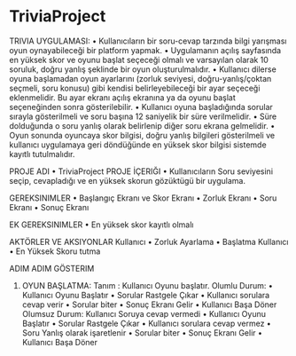 # TriviaProject
TRIVIA UYGULAMASI:
•	Kullanıcıların bir soru-cevap tarzında bilgi yarışması oyun oynayabileceği bir platform yapmak.
•	Uygulamanın açılış sayfasında en yüksek skor ve oyunu başlat seçeceği olmalı ve varsayılan olarak 10 soruluk, doğru yanlış şeklinde bir oyun oluşturulmalıdır.
•	Kullanıcı dilerse oyuna başlamadan oyun ayarlarını (zorluk seviyesi, doğru-yanlış/çoktan seçmeli, soru konusu) gibi kendisi belirleyebileceği bir ayar seçeceği eklenmelidir. Bu ayar ekranı açılış ekranına ya da oyunu başlat seçeneğinden sonra gösterilebilir.
•	Kullanıcı oyuna başladığında sorular sırayla gösterilmeli ve soru başına 12 saniyelik bir süre verilmelidir.
•	Süre dolduğunda o soru yanlış olarak belirlenip diğer soru ekrana gelmelidir.
•	Oyun sonunda oyuncaya skor bilgisi, doğru yanlış bilgileri gösterilmeli ve kullanıcı uygulamaya geri döndüğünde en yüksek skor bilgisi sistemde kayıtlı tutulmalıdır.

PROJE ADI 
•	TriviaProject
PROJE İÇERIĞI
•	Kullanıcıların Soru seviyesini seçip, cevapladığı ve en yüksek skorun gözüktügü bir uygulama.

GEREKSINIMLER
•	Başlangıç Ekranı ve Skor Ekranı
•	Zorluk Ekranı
•	Soru Ekranı
•	Sonuç Ekranı

EK GEREKSINIMLER
•	En yüksek skor kayıtlı olmalı

AKTÖRLER VE AKSIYONLAR
Kullanıcı
•	Zorluk Ayarlama
•	Başlatma
Kullanıcı
•	En Yüksek Skoru tutma

ADIM ADIM GÖSTERIM

1.	OYUN BAŞLATMA:
Tanım : Kullanıcı Oyunu başlatır.
Olumlu Durum:
•	Kullanıcı Oyunu Başlatır
•	Sorular Rastgele Çıkar
•	Kullanıcı sorulara cevap verir
•	Sorular biter 
•	Sonuç Ekranı Gelir
•	Kullanıcı Başa Döner
Olumsuz Durum: Kullanıcı Soruya cevap vermedi
•	Kullanıcı Oyunu Başlatır
•	Sorular Rastgele Çıkar
•	Kullanıcı sorulara cevap vermez
•	Soru Yanlış olarak işaretlenir
•	Sorular biter 
•	Sonuç Ekranı Gelir
•	Kullanıcı Başa Döner
